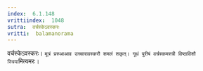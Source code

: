 ```yaml
---
index:  6.1.148
vrittiindex:  1048
sutra:  वर्चस्केऽवस्करः
vritti:  balamanorama 
---
```


वर्चस्केऽवस्करः। `मूत्रं प्ररुआआव उच्चारावस्करौ शमलं शकृत्। गूथं पुरीषं वर्चस्कमस्त्री विष्ठाविशौ स्त्रिया`मित्यमरः।

